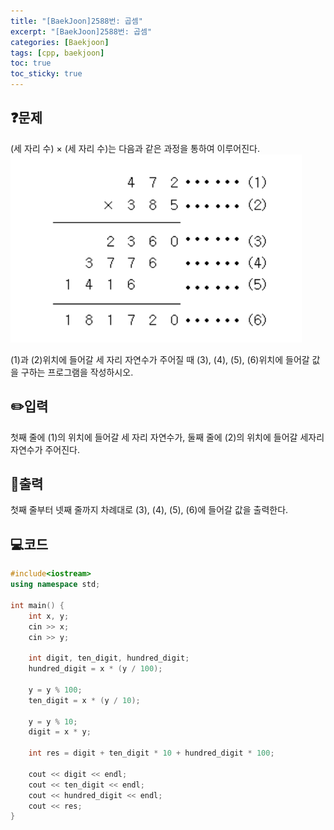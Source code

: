 ```yaml
---
title: "[BaekJoon]2588번: 곱셈"
excerpt: "[BaekJoon]2588번: 곱셈"
categories: [Baekjoon]
tags: [cpp, baekjoon]
toc: true
toc_sticky: true
---
```


## ❓문제
(세 자리 수) × (세 자리 수)는 다음과 같은 과정을 통하여 이루어진다. <br>
![문제 참고 그림 : 불러오기 실패](/assets/Image/boj2588.png)


(1)과 (2)위치에 들어갈 세 자리 자연수가 주어질 때 (3), (4), (5), (6)위치에 들어갈 값을 구하는 프로그램을 작성하시오.

## ✏️입력
첫째 줄에 (1)의 위치에 들어갈 세 자리 자연수가, 둘째 줄에 (2)의 위치에 들어갈 세자리 자연수가 주어진다.

## 📜출력
첫째 줄부터 넷째 줄까지 차례대로 (3), (4), (5), (6)에 들어갈 값을 출력한다.
<br>

## 💻코드
```cpp
#include<iostream>
using namespace std;

int main() {
	int x, y;
	cin >> x;
	cin >> y;

	int digit, ten_digit, hundred_digit;
	hundred_digit = x * (y / 100);

	y = y % 100;
	ten_digit = x * (y / 10);

	y = y % 10;
	digit = x * y;

	int res = digit + ten_digit * 10 + hundred_digit * 100;

	cout << digit << endl;
	cout << ten_digit << endl;
	cout << hundred_digit << endl;
	cout << res;
}
```
